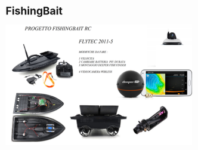 # FishingBait

<img src="https://github.com/FabLabCasaCorsini/FishingBait/blob/master/docs/images/img1.png" width=500>
